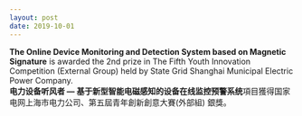 ```yaml
---
layout: post
date: 2019-10-01
---
```


**The Online Device Monitoring and Detection System based on Magnetic Signature** is awarded the 2nd prize in The Fifth Youth Innovation Competition (External Group) held by State Grid Shanghai Municipal Electric Power Company.<br>
**电力设备听风者 — 基于新型智能电磁感知的设备在线监控预警系统**項目獲得国家电网上海市电力公司、第五屆青年創新創意大賽(外部組) 銀獎。